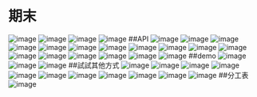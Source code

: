 # **期末**
![image](https://github.com/user-attachments/assets/f3f8fc50-a620-46c9-a440-d8aa01209a25)
![image](https://github.com/user-attachments/assets/29d182e8-2030-4daf-b046-88bfb0f56e21)
![image](https://github.com/user-attachments/assets/e5e45bf8-d91a-4502-905a-af3a90165c86)
![image](https://github.com/user-attachments/assets/939156e6-ba46-4445-91d8-e4f92246ff49)
##API
![image](https://github.com/user-attachments/assets/ab2cac90-29e3-4f51-bd63-65249a4855c1)
![image](https://github.com/user-attachments/assets/a0885b5c-f66f-4bf4-b784-da67334b18c6)
![image](https://github.com/user-attachments/assets/6fd9198d-9eb3-4bbd-94a3-e9c125598149)
![image](https://github.com/user-attachments/assets/c21cc57b-b96e-445c-becc-b29f0ad19131)
![image](https://github.com/user-attachments/assets/d69bca28-601a-42eb-91d3-56facc2d27d3)
![image](https://github.com/user-attachments/assets/82f9965a-86f1-4b18-ad79-8c2f03e2c5ab)
![image](https://github.com/user-attachments/assets/de417b8b-d657-4067-b939-7623cf2aaadc)
![image](https://github.com/user-attachments/assets/ceccdb1e-4cda-4c3a-a76f-a87af4c1f20a)
![image](https://github.com/user-attachments/assets/4a417328-fbf0-4023-bd4a-051324123d11)
![image](https://github.com/user-attachments/assets/65fd4065-8849-4244-8b76-ad5d1fa30903)
![image](https://github.com/user-attachments/assets/c259bd9f-9409-42f3-ad0a-3d8e86b56339)
![image](https://github.com/user-attachments/assets/05189857-8ffb-44e0-85cf-8f4c79218dc2)
![image](https://github.com/user-attachments/assets/19bb8dd2-858c-41bf-ad9e-e1867aa2da19)
![image](https://github.com/user-attachments/assets/283bdf7a-a0a9-41e9-9293-aa0f7f3ec83c)
![image](https://github.com/user-attachments/assets/0b053117-345d-41e0-8f75-597dfae47df4)
![image](https://github.com/user-attachments/assets/e0447139-8c0a-4402-9113-d6982fdca5ba)
![image](https://github.com/user-attachments/assets/7bc5b4bf-ea22-4ff6-9e8e-42a0059a08e3)
##demo
![image](https://github.com/user-attachments/assets/f6be234d-dc33-4493-ab58-f57744209517)
![image](https://github.com/user-attachments/assets/05105e77-556c-4d98-a414-d98772f01ce7)
![image](https://github.com/user-attachments/assets/b598a672-e4b6-420e-9813-eea11478d2b6)
##試試其他方式
![image](https://github.com/user-attachments/assets/05914c6e-4cfd-4464-9ff7-91da23d9403f)
![image](https://github.com/user-attachments/assets/7055d4b2-b1f5-4e33-8243-727e1b09d418)
![image](https://github.com/user-attachments/assets/b54be9c1-2f59-48cf-ae9d-c9bb8e9a08fb)
![image](https://github.com/user-attachments/assets/79f384ef-490a-4777-bfe1-992355d190b9)
![image](https://github.com/user-attachments/assets/8f3994b8-886b-44b5-a127-640825bb39d4)
![image](https://github.com/user-attachments/assets/c4780009-42de-43d6-9455-5c01007d8120)
![image](https://github.com/user-attachments/assets/20b18911-f998-461f-8b3a-30dcc9f0fbc7)
![image](https://github.com/user-attachments/assets/36e1bcad-5c39-405b-95d7-bc48391f754a)
![image](https://github.com/user-attachments/assets/2fc29c4b-2d6b-4b8c-95fa-23816f0a07b1)
![image](https://github.com/user-attachments/assets/9e35957b-acde-43ac-9410-480d1e619a00)
![image](https://github.com/user-attachments/assets/9c79ca37-0227-439c-b79d-9d0bd5752a86)
##分工表
![image](https://github.com/user-attachments/assets/f5503b6b-1c2c-4f27-b7d0-c93c085f10c7)
